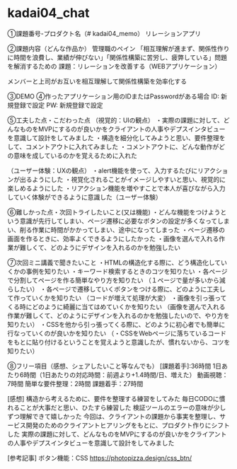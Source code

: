 # kadai04_chat

①課題番号-プロダクト名（# kadai04_memo）
リレーションアプリ

②課題内容（どんな作品か）
管理職のペイン
「相互理解が進まず、関係性作りに時間を浪費し、業績が伸びない」「関係性構築に苦労し、疲弊している」問題を解消するための
課題：リレーションを改善する（WEBアプリケーション）

メンバーと上司がお互いを相互理解して関係性構築を効率化する

③DEMO
④作ったアプリケーション用のIDまたはPasswordがある場合
ID: 新規登録で設定
PW: 新規登録で設定

⑤工夫した点・こだわった点
（視覚的：UIの観点）
・実際の課題に対して、どんなものをMVPにするのが良いかをクライアントの人事やデプスインタビューを意識して設計をしてみました
・構造を細分化してみようと思い、要件整理をして、コメントアウトに入れてみました
・コメントアウトに、どんな動作がどの意味を成しているのかを覚えるために入れた

（ユーザー体験：UXの観点）
・alert機能を使って、入力するたびにリアクションが出るようにした
・視覚化されることがイメージしやすいと思い、視覚的に楽しめるようにした
・リアクション機能を増やすことで本人が喜びながら入力していく体験ができるように意識した（ユーザー体験）

⑥難しかった点・次回トライしたいこと(又は機能)
・どんな機能をつけようという意識が先行してしまい、ページ遷移に必要なボタンの設定が多くなってしまい、削る作業に時間がかかってしまい、途中になってしまった
・ページ遷移の画面を作るときに、効率よくできるようにしたかった
・画像を選んで入れる作業が難しくて、どのようにデザインを入れるのかを勉強したい

⑦次回ミニ講義で聞きたいこと
・HTMLの構造化する際に、どう構造化していくかの事例を知りたい
・キーワード検索するときのコツを知りたい
・各ページで分割してページを作る簡単なやり方を知りたい
（１ページで量が多いから減らしたい）
・各ページで遷移していくボタンをつける際に、どのように工夫して作っていくかを知りたい
（コードが増えて処理が大変）
・画像を引っ張ってくる時にどのように綺麗に当てはめていくかを知りたい
（画像を選んで入れる作業が難しくて、どのようにデザインを入れるのかを勉強したいので、やり方を知りたい）
・CSSを他から引っ張ってくる際に、どのように初心者でも簡単に行なっていくのが良いかを知りたい
（・CSSをWebページに落ちているコードをもとに貼り付けるということを覚えようと意識したが、慣れないから、コツを知りたい）

⑧フリー項目（感想、シェアしたいこと等なんでも）
[課題着手]:36時間 1日あたり6時間（1日あたりの対応時間：前週より+1.4時間/日、増えた）
動画視聴：7時間
簡単な要件整理：2時間
課題着手：27時間

[感想]
構造から考えるために、要件を整理する練習をしてみた
毎日CODOに慣れることが大事だと思い、ひたすら練習した
検証ツールのエラーの意味が少しずつ理解できて嬉しかった
今回は、クライアントの課題から事実を整理し、サービス開発のためのクライアントヒアリングをもとに、プロダクト作りにシフトした
実際の課題に対して、どんなものをMVPにするのが良いかをクライアントの人事やデプスインタビューを意識して設計をしてみました

[参考記事]
ボタン機能：CSS
https://photopizza.design/css_btn/
